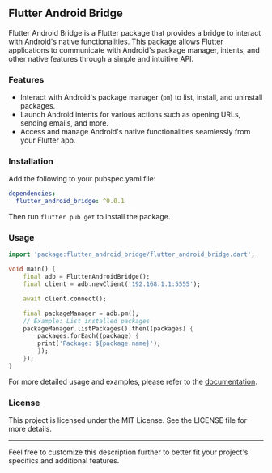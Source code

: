 ## Flutter Android Bridge

Flutter Android Bridge is a Flutter package that provides a bridge to interact with Android's native functionalities. This package allows Flutter applications to communicate with Android's package manager, intents, and other native features through a simple and intuitive API.

### Features

- Interact with Android's package manager (`pm`) to list, install, and uninstall packages.
- Launch Android intents for various actions such as opening URLs, sending emails, and more.
- Access and manage Android's native functionalities seamlessly from your Flutter app.

### Installation

Add the following to your pubspec.yaml file:

```yaml
dependencies:
  flutter_android_bridge: ^0.0.1
```

Then run `flutter pub get` to install the package.

### Usage

```dart
import 'package:flutter_android_bridge/flutter_android_bridge.dart';

void main() {
    final adb = FlutterAndroidBridge();
    final client = adb.newClient('192.168.1.1:5555');

    await client.connect();

    final packageManager = adb.pm();
    // Example: List installed packages
    packageManager.listPackages().then((packages) {
        packages.forEach((package) {
        print('Package: ${package.name}');
        });
    });
}
```

For more detailed usage and examples, please refer to the [documentation](https://github.com/sephiroth74/flutter_android_bridge).

### License

This project is licensed under the MIT License. See the LICENSE file for more details.

---

Feel free to customize this description further to better fit your project's specifics and additional features.